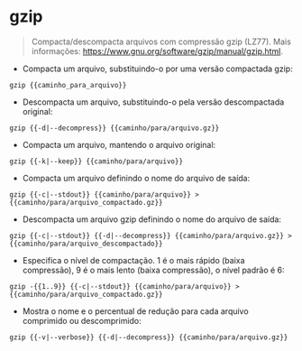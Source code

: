 # gzip

> Compacta/descompacta arquivos com compressão gzip (LZ77).
> Mais informações: <https://www.gnu.org/software/gzip/manual/gzip.html>.

- Compacta um arquivo, substituindo-o por uma versão compactada gzip:

`gzip {{caminho_para_arquivo}}`

- Descompacta um arquivo, substituindo-o pela versão descompactada original:

`gzip {{-d|--decompress}} {{caminho/para/arquivo.gz}}`

- Compacta um arquivo, mantendo o arquivo original:

`gzip {{-k|--keep}} {{caminho/para/arquivo}}`

- Compacta um arquivo definindo o nome do arquivo de saída:

`gzip {{-c|--stdout}} {{caminho/para/arquivo}} > {{caminho/para/arquivo_compactado.gz}}`

- Descompacta um arquivo gzip definindo o nome do arquivo de saída:

`gzip {{-c|--stdout}} {{-d|--decompress}} {{caminho/para/arquivo.gz}} > {{caminho/para/arquivo_descompactado}}`

- Especifica o nível de compactação. 1 é o mais rápido (baixa compressão), 9 é o mais lento (baixa compressão), o nível padrão é 6:

`gzip -{{1..9}} {{-c|--stdout}} {{caminho/para/arquivo}} > {{caminho/para/arquivo_compactado.gz}}`

- Mostra o nome e o percentual de redução para cada arquivo comprimido ou descomprimido:

`gzip {{-v|--verbose}} {{-d|--decompress}} {{caminho/para/arquivo.gz}}`
